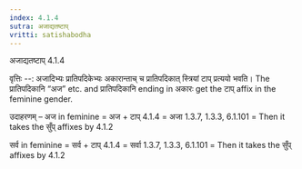 ```yaml
---
index: 4.1.4
sutra: अजाद्यतष्टाप्‌
vritti: satishabodha
---
```



 अजाद्यतष्टाप्‌ 4.1.4 


वृत्तिः --: अजादिभ्यः प्रातिपदिकेभ्यः अकारान्ताच् च प्रातिपदिकात् स्त्रियां टाप् प्रत्ययो भवति। The प्रातिपदिकानि “अज” etc. and प्रातिपदिकानि ending in अकारः get the टाप् affix in the feminine gender. 


उदाहरणम् – अज in feminine = अज + टाप् 4.1.4 = अजा 1.3.7, 1.3.3, 6.1.101 = Then it takes the सुँप् affixes by 4.1.2 


सर्व in feminine = सर्व + टाप् 4.1.4 = सर्वा 1.3.7, 1.3.3, 6.1.101 = Then it takes the सुँप् affixes by 4.1.2 


